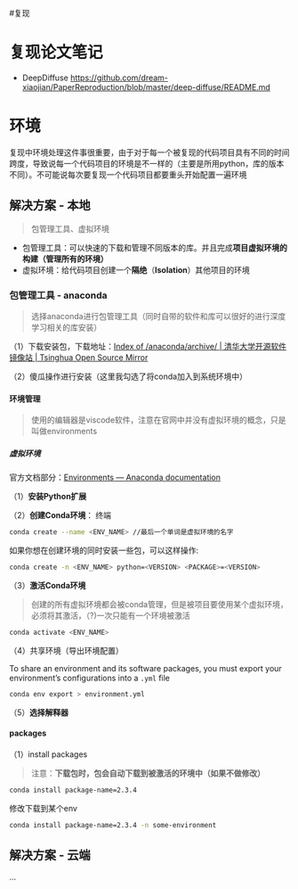 #复现 

# 复现论文笔记

- DeepDiffuse https://github.com/dream-xiaojian/PaperReproduction/blob/master/deep-diffuse/README.md

# 环境

复现中环境处理这件事很重要，由于对于每一个被复现的代码项目具有不同的时间跨度，导致说每一个代码项目的环境是不一样的（主要是所用python，库的版本不同）。不可能说每次要复现一个代码项目都要重头开始配置一遍环境
## 解决方案 - 本地

> 包管理工具、虚拟环境

- 包管理工具：可以快速的下载和管理不同版本的库。并且完成**项目虚拟环境的构建（管理所有的环境）**
- 虚拟环境：给代码项目创建一个**隔绝**（**Isolation**）其他项目的环境

### 包管理工具 - anaconda

> 选择anaconda进行包管理工具（同时自带的软件和库可以很好的进行深度学习相关的库安装）

（1）下载安装包，下载地址：[Index of /anaconda/archive/ | 清华大学开源软件镜像站 | Tsinghua Open Source Mirror](https://mirrors.tuna.tsinghua.edu.cn/anaconda/archive/?C=M&O=D)

（2）傻瓜操作进行安装（这里我勾选了将conda加入到系统环境中）

#### 环境管理

> 使用的编辑器是viscode软件，注意在官网中并没有虚拟环境的概念，只是叫做environments

##### 虚拟环境

官方文档部分：[Environments — Anaconda documentation](https://docs.anaconda.com/working-with-conda/environments/)

（1）**安装Python扩展**

（2）**创建Conda环境**： 终端

```Bash
conda create --name <ENV_NAME> //最后一个单词是虚拟环境的名字
```

如果你想在创建环境的同时安装一些包，可以这样操作:

```Bash
conda create -n <ENV_NAME> python=<VERSION> <PACKAGE>=<VERSION>
```

（3）**激活Conda环境**

> 创建的所有虚拟环境都会被conda管理，但是被项目要使用某个虚拟环境，必须将其激活，（?)一次只能有一个环境被激活

```Bash
conda activate <ENV_NAME>
```

（4）共享环境（导出环境配置）

To share an environment and its software packages, you must export your environment’s configurations into a `.yml` file

```Bash
conda env export > environment.yml
```

（5）**选择解释器**

#### packages

（1）install packages

> 注意：**下载包时，包会自动下载到被激活的环境中（如果不做修改）**

```Bash
conda install package-name=2.3.4
```

修改下载到某个env

```Bash
conda install package-name=2.3.4 -n some-environment
```


## 解决方案 - 云端

...

